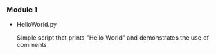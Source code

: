 ### Module 1

* HelloWorld.py

  Simple script that prints "Hello World" and demonstrates the use of comments
